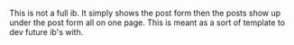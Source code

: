 This is not a full ib. It simply shows the post form then the posts show up under the post form all on one page. This is meant as a sort of template to dev future ib's with. 
